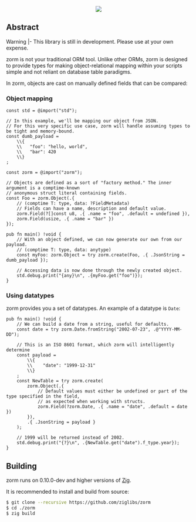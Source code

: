 <center>
    <img src="https://user-images.githubusercontent.com/41456914/217338569-05b2fa34-e40e-434b-8f2f-41bf12502277.png" />
</center>

## Abstract

Warning
|-
This library is still in development. Please use at your own expense.

zorm is not your traditional ORM tool. Unlike other ORMs, zorm is designed to provide types for
making object-relational mapping within your scripts simple and not reliant on database table
paradigms.

In zorm, objects are cast on manually defined fields that can be compared:

### Object mapping

```zig
const std = @import("std");

// In this example, we'll be mapping our object from JSON.
// For this very specific use case, zorm will handle assuming types to be tight and memory-bound.
const dumb_payload =
    \\{
    \\   "foo": "hello, world",
    \\   "bar": 420
    \\}
;

const zorm = @import("zorm");

// Objects are defined as a sort of "factory method." The inner argument is a comptime-known
// anonymous struct literal containing fields.
const Foo = zorm.Object(.{
    // (comptime T: type, data: ?FieldMetadata)
    // Fields can have a name, description and default value.
    zorm.Field(?[]const u8, .{ .name = "foo", .default = undefined }),
    zorm.Field(usize, .{ .name = "bar" })
});

pub fn main() !void {
    // With an object defined, we can now generate our own from our payload.
    // (comptime T: type, data: anytype)
    const myFoo: zorm.Object = try zorm.create(Foo, .{ .JsonString = dumb_payload });

    // Accessing data is now done through the newly created object.
    std.debug.print("{any}\n", .{myFoo.get("foo")});
}
```

### Using datatypes

zorm provides you a set of datatypes. An example of a datatype is `Date`:

```zig
pub fn main() !void {
    // We can build a date from a string, useful for defaults.
    const date = try zorm.Date.fromString("2002-07-23", .@"YYYY-MM-DD");

    // This is an ISO 8601 format, which zorm will intelligently determine
    const payload =
        \\{
        \\    "date": "1999-12-31"
        \\}
    ;
    const NewTable = try zorm.create(
        zorm.Object(.{
            // Default values must either be undefined or part of the type specified in the field,
            // as expected when working with structs.
            zorm.Field(?zorm.Date, .{ .name = "date", .default = date })
        }),
        .{ .JsonString = payload }
    );

    // 1999 will be returned instead of 2002.
    std.debug.print("{?}\n", .{NewTable.get("date").f_type.year});
}
```

## Building

zorm runs on 0.10.0-dev and higher versions of [Zig](https://ziglang.org).

It is recommended to install and build from source:

```bash
$ git clone --recursive https://github.com/ziglibs/zorm
$ cd ./zorm
$ zig build
```
